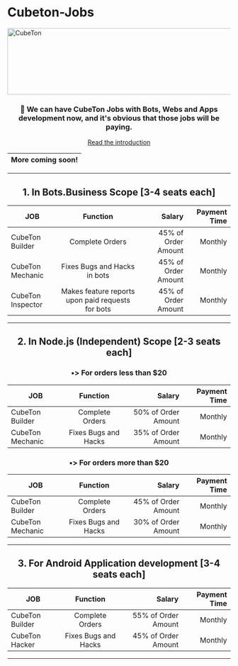 # Cubeton-Jobs

<img src="https://i.ibb.co/YX4nSQX/20221021-204403.png" alt="CubeTon" height="150" width="1000"> 
<center>

<!-- Please select your role to view respective info:

| Documentation for Customers                 	|      Documentation for Job-Seekers     	|
|---------------------------------------------	|:--------------------------------------:	|
| <a href = "./customers.md"> Click here </a> 	| <a href = "./jobs.md"> Click here </a> 	|

</center>
-->

<h3>🏢 We can have CubeTon Jobs with Bots, Webs and Apps development now, and it's obvious that those jobs will be paying. </h3>


[Read the introduction](./intro.md)

| More coming soon! | 
| -- |
<hr>
<center><h2> 1. In Bots.Business Scope [3-4 seats each] </h2>

| JOB          	|                      Function                     	|              Salary 	|       Payment Time 	|
|--------------	|:-------------------------------------------------:	|--------------------:	|-------------------:	|
| CubeTon Builder   	|            Complete Orders           	| 45% of Order Amount 	|       Monthly      	|
| CubeTon Mechanic  	|     Fixes Bugs and Hacks in bots      	| 45% of Order Amount 	|       Monthly      	|
| CubeTon Inspector 	| Makes feature reports upon paid requests for bots 	| 45% of Order Amount 	|       Monthly      	|
<hr>
<h2> 2. In Node.js (Independent) Scope [2-3 seats each]</h2>
  
  <h3> •> For orders less than $20 </h3>
  
  | JOB              	|       Function       	|              Salary 	|       Payment Time 	|
|------------------	|:--------------------:	|--------------------:	|-------------------:	|
| CubeTon Builder  	|    Complete Orders   	| 50% of Order Amount 	|       Monthly      	|
| CubeTon Mechanic 	| Fixes Bugs and Hacks 	| 35% of Order Amount 	|       Monthly      	| 
    
   <h3> •> For orders more than $20 </h3>
  
  
  | JOB              	|       Function       	|              Salary 	|       Payment Time 	|
|------------------	|:--------------------:	|--------------------:	|-------------------:	|
| CubeTon Builder  	|    Complete Orders   	| 45% of Order Amount 	|       Monthly      	|
| CubeTon Mechanic 	| Fixes Bugs and Hacks 	| 30% of Order Amount 	|       Monthly      	|
  <hr>
  
  <h2> 3. For Android Application development [3-4 seats each]</h2>

  
  | JOB             	|       Function       	|              Salary 	|       Payment Time 	|
|-----------------	|:--------------------:	|--------------------:	|-------------------:	|
| CubeTon Builder 	|    Complete Orders   	| 55% of Order Amount 	|       Monthly      	|
| CubeTon Hacker  	| Fixes Bugs and Hacks 	| 45% of Order Amount 	|       Monthly      	|
  
  <hr>

